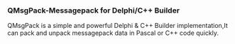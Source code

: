 ### QMsgPack-Messagepack for Delphi/C++ Builder
  QMsgPack is a simple and powerful Delphi & C++ Builder implementation,It 
can pack and unpack messagepack data in Pascal or C++ code quickly.
